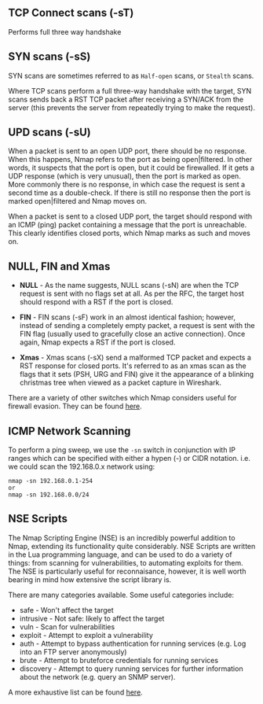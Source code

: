 ## TCP Connect scans (-sT)
Performs full three way handshake

## SYN scans (-sS)
SYN scans are sometimes referred to as `Half-open` scans, or `Stealth` scans.

Where TCP scans perform a full three-way handshake with the target, SYN scans sends back a RST TCP packet after receiving a SYN/ACK from the server (this prevents the server from repeatedly trying to make the request).

## UPD scans (-sU)
When a packet is sent to an open UDP port, there should be no response. When this happens, Nmap refers to the port as being open|filtered. In other words, it suspects that the port is open, but it could be firewalled. If it gets a UDP response (which is very unusual), then the port is marked as open. More commonly there is no response, in which case the request is sent a second time as a double-check. If there is still no response then the port is marked open|filtered and Nmap moves on.

When a packet is sent to a closed UDP port, the target should respond with an ICMP (ping) packet containing a message that the port is unreachable. This clearly identifies closed ports, which Nmap marks as such and moves on.

## NULL, FIN and Xmas
* **NULL** - As the name suggests, NULL scans (-sN) are when the TCP request is sent with no flags set at all. As per the RFC, the target host should respond with a RST if the port is closed.

* **FIN** - FIN scans (-sF) work in an almost identical fashion; however, instead of sending a completely empty packet, a request is sent with the FIN flag (usually used to gracefully close an active connection). Once again, Nmap expects a RST if the port is closed.

* **Xmas** - Xmas scans (-sX) send a malformed TCP packet and expects a RST response for closed ports. It's referred to as an xmas scan as the flags that it sets (PSH, URG and FIN) give it the appearance of a blinking christmas tree when viewed as a packet capture in Wireshark.

There are a variety of other switches which Nmap considers useful for firewall evasion. They can be found [here](https://nmap.org/book/man-bypass-firewalls-ids.html).



## ICMP Network Scanning
To perform a ping sweep, we use the `-sn` switch in conjunction with IP ranges which can be specified with either a hypen (-) or CIDR notation. i.e. we could scan the 192.168.0.x network using:
```
nmap -sn 192.168.0.1-254
or
nmap -sn 192.168.0.0/24
```

## NSE Scripts
The Nmap Scripting Engine (NSE) is an incredibly powerful addition to Nmap, extending its functionality quite considerably. NSE Scripts are written in the Lua programming language, and can be used to do a variety of things: from scanning for vulnerabilities, to automating exploits for them. The NSE is particularly useful for reconnaisance, however, it is well worth bearing in mind how extensive the script library is.

There are many categories available. Some useful categories include:

* safe - Won't affect the target
* intrusive - Not safe: likely to affect the target
* vuln - Scan for vulnerabilities
* exploit - Attempt to exploit a vulnerability
* auth - Attempt to bypass authentication for running services (e.g. Log into an FTP server anonymously)
* brute - Attempt to bruteforce credentials for running services
* discovery - Attempt to query running services for further information about the network (e.g. query an SNMP server).


A more exhaustive list can be found [here](https://nmap.org/book/nse-usage.html).





